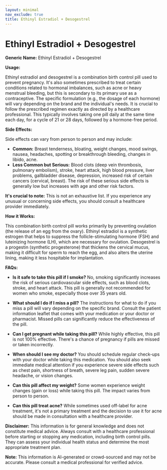 ```yaml
---
layout: minimal
nav_exclude: true
title: Ethinyl Estradiol + Desogestrel
---
```


# Ethinyl Estradiol + Desogestrel

**Generic Name:** Ethinyl Estradiol + Desogestrel

**Usage:**

Ethinyl estradiol and desogestrel is a combination birth control pill used to prevent pregnancy.  It's also sometimes prescribed to treat certain conditions related to hormonal imbalances, such as acne or heavy menstrual bleeding, but this is secondary to its primary use as a contraceptive.  The specific formulation (e.g., the dosage of each hormone) will vary depending on the brand and the individual's needs.  It is crucial to follow the prescribed regimen exactly as directed by a healthcare professional.  This typically involves taking one pill daily at the same time each day, for a cycle of 21 or 28 days, followed by a hormone-free period.

**Side Effects:**

Side effects can vary from person to person and may include:

* **Common:** Breast tenderness, bloating, weight changes, mood swings, nausea, headaches, spotting or breakthrough bleeding, changes in libido, acne.
* **Less Common but Serious:**  Blood clots (deep vein thrombosis, pulmonary embolism), stroke, heart attack, high blood pressure, liver problems, gallbladder disease, depression, increased risk of certain cancers (cervical, breast).  The risk of these serious side effects is generally low but increases with age and other risk factors.

**It's crucial to note:**  This is not an exhaustive list.  If you experience any unusual or concerning side effects, you should consult a healthcare provider immediately.


**How it Works:**

This combination birth control pill works primarily by preventing ovulation (the release of an egg from the ovary).  Ethinyl estradiol is a synthetic estrogen that helps to suppress the follicle-stimulating hormone (FSH) and luteinizing hormone (LH), which are necessary for ovulation.  Desogestrel is a progestin (synthetic progesterone) that thickens the cervical mucus, making it difficult for sperm to reach the egg, and also alters the uterine lining, making it less hospitable for implantation.

**FAQs:**

* **Is it safe to take this pill if I smoke?**  No, smoking significantly increases the risk of serious cardiovascular side effects, such as blood clots, stroke, and heart attack.  This pill is generally not recommended for women who smoke, especially those over 35 years old.

* **What should I do if I miss a pill?**  The instructions for what to do if you miss a pill will vary depending on the specific brand.  Consult the patient information leaflet that comes with your medication or your doctor or pharmacist.  Missed pills can significantly reduce the effectiveness of the pill.

* **Can I get pregnant while taking this pill?**  While highly effective, this pill is not 100% effective.  There's a chance of pregnancy if pills are missed or taken incorrectly.

* **When should I see my doctor?**  You should schedule regular check-ups with your doctor while taking this medication.  You should also seek immediate medical attention if you experience severe side effects such as chest pain, shortness of breath, severe leg pain, sudden severe headache, or vision changes.

* **Can this pill affect my weight?**  Some women experience weight changes (gain or loss) while taking this pill.  The impact varies from person to person.

* **Can this pill treat acne?**  While sometimes used off-label for acne treatment, it's not a primary treatment and the decision to use it for acne should be made in consultation with a healthcare provider.

**Disclaimer:** This information is for general knowledge and does not constitute medical advice.  Always consult with a healthcare professional before starting or stopping any medication, including birth control pills. They can assess your individual health status and determine the most appropriate treatment plan.


**Note:** This information is AI-generated or crowd-sourced and may not be accurate. Please consult a medical professional for verified advice.